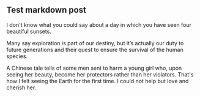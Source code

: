 ## Test markdown post

I don't know what you could say about a day in which you have seen four beautiful sunsets.

Many say exploration is part of our destiny, but it’s actually our duty to future generations and their quest to ensure the survival of the human species.

A Chinese tale tells of some men sent to harm a young girl who, upon seeing her beauty, become her protectors rather than her violators. That's how I felt seeing the Earth for the first time. I could not help but love and cherish her.